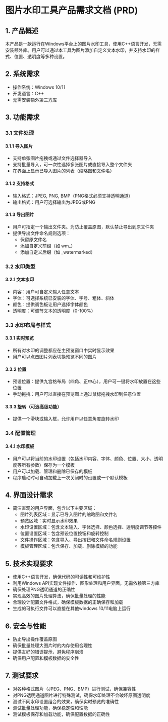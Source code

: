 # 图片水印工具产品需求文档 (PRD)

## 1. 产品概述
本产品是一款运行在Windows平台上的图片水印工具，使用C++语言开发，无需安装额外库。用户可以通过本工具为图片添加自定义文本水印，并支持水印的样式、位置、透明度等多种设置。

## 2. 系统需求
- 操作系统：Windows 10/11
- 开发语言：C++
- 无需安装额外第三方库

## 3. 功能需求

### 3.1 文件处理
#### 3.1.1 导入图片
- 支持单张图片拖拽或通过文件选择器导入
- 支持批量导入，可一次性选择多张图片或直接导入整个文件夹
- 在界面上显示已导入图片的列表（缩略图和文件名）

#### 3.1.2 支持格式
- 输入格式：JPEG, PNG, BMP（PNG格式必须支持透明通道）
- 输出格式：用户可选择输出为JPEG或PNG

#### 3.1.3 导出图片
- 用户可指定一个输出文件夹。为防止覆盖原图，默认禁止导出到原文件夹
- 提供导出文件命名规则选项：
  - 保留原文件名
  - 添加自定义前缀（如 wm_）
  - 添加自定义后缀（如 _watermarked）

### 3.2 水印类型
#### 3.2.1 文本水印
- 内容：用户可自定义输入任意文本
- 字体：可选择系统已安装的字体、字号、粗体、斜体
- 颜色：提供调色板让用户选择字体颜色
- 透明度：可调节文本的透明度（0-100%）

### 3.3 水印布局与样式
#### 3.3.1 实时预览
- 所有对水印的调整都应在主预览窗口中实时显示效果
- 用户可以点击图片列表切换预览不同的图片

#### 3.3.2 位置
- 预设位置：提供九宫格布局（四角、正中心），用户可一键将水印放置在这些位置
- 手动拖拽：用户可以直接在预览图上通过鼠标拖拽水印到任意位置

#### 3.3.3 旋转（可选高级功能）
- 提供一个滑块或输入框，允许用户以任意角度旋转水印

### 3.4 配置管理
#### 3.4.1 水印模板
- 用户可以将当前的水印设置（包括水印内容、字体、颜色、位置、大小、透明度等所有参数）保存为一个模板
- 用户可以加载、管理和删除已保存的模板
- 程序启动时可自动加载上一次关闭时的设置或一个默认模板

## 4. 界面设计需求
- 简洁直观的用户界面，包含以下主要区域：
  - 图片列表区域：显示已导入图片的缩略图和文件名
  - 预览区域：实时显示水印效果
  - 水印设置区域：包含文本输入、字体选择、颜色选择、透明度调节等控件
  - 位置设置区域：包含预设位置按钮和旋转控制
  - 文件操作区域：包含导入、导出按钮和文件命名规则设置
  - 模板管理区域：包含保存、加载、删除模板的功能

## 5. 技术实现要求
- 使用C++语言开发，确保代码的可读性和可维护性
- 利用Windows API实现文件操作、图形处理和用户界面，无需依赖第三方库
- 确保处理PNG透明通道的正确性
- 实现高效的图片处理算法，确保批量处理的性能
- 合理设计配置文件格式，确保模板数据的正确保存和加载
- 生成的可执行文件可以直接在其他windows 10/11电脑上运行

## 6. 安全与性能
- 防止导出操作覆盖原图
- 确保批量处理大图片时的内存使用合理性
- 提供友好的错误提示，避免程序崩溃
- 确保用户配置和模板数据的安全性

## 7. 测试要求
- 对各种格式图片（JPEG、PNG、BMP）进行测试，确保兼容性
- 对PNG透明通道图片进行特殊测试，确保水印处理不会破坏原图透明度
- 测试不同水印设置组合的效果，确保实时预览的准确性
- 测试批量处理功能，确保稳定性和性能
- 测试模板保存和加载功能，确保配置数据的正确性